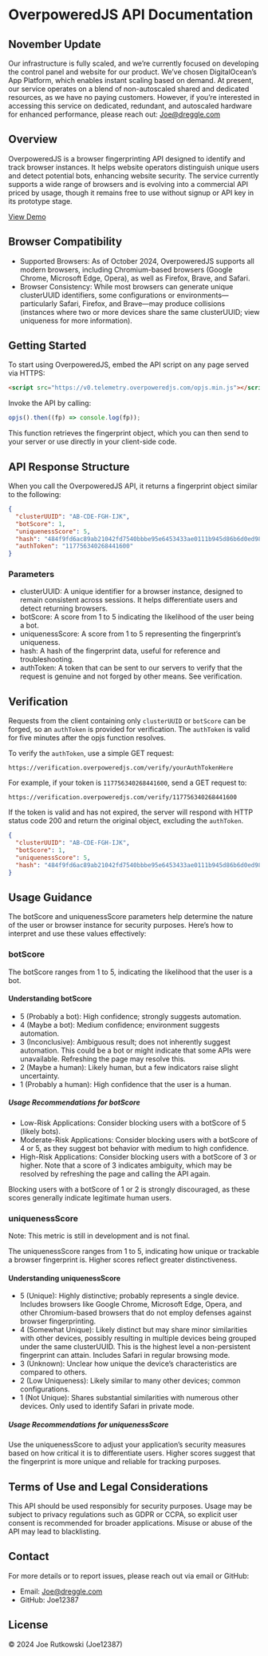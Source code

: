 # OverpoweredJS API Documentation

## November Update
Our infrastructure is fully scaled, and we’re currently focused on developing the control panel and website for our product. We’ve chosen DigitalOcean’s App Platform, which enables instant scaling based on demand. At present, our service operates on a blend of non-autoscaled shared and dedicated resources, as we have no paying customers. However, if you’re interested in accessing this service on dedicated, redundant, and autoscaled hardware for enhanced performance, please reach out: Joe@dreggle.com

## Overview
OverpoweredJS is a browser fingerprinting API designed to identify and track browser instances. It helps website operators distinguish unique users and detect potential bots, enhancing website security. The service currently supports a wide range of browsers and is evolving into a commercial API priced by usage, though it remains free to use without signup or API key in its prototype stage.

[View Demo](https://overpoweredjs.com/demo.html)

## Browser Compatibility

- Supported Browsers: As of October 2024, OverpoweredJS supports all modern browsers, including Chromium-based browsers (Google Chrome, Microsoft Edge, Opera), as well as Firefox, Brave, and Safari.
- Browser Consistency: While most browsers can generate unique clusterUUID identifiers, some configurations or environments—particularly Safari, Firefox, and Brave—may produce collisions (instances where two or more devices share the same clusterUUID; view uniqueness for more information).

## Getting Started

To start using OverpoweredJS, embed the API script on any page served via HTTPS:

```html
<script src="https://v0.telemetry.overpoweredjs.com/opjs.min.js"></script>
```

Invoke the API by calling:

```js
opjs().then((fp) => console.log(fp));
```

This function retrieves the fingerprint object, which you can then send to your server or use directly in your client-side code.

## API Response Structure

When you call the OverpoweredJS API, it returns a fingerprint object similar to the following:

```json
{
  "clusterUUID": "AB-CDE-FGH-IJK",
  "botScore": 1,
  "uniquenessScore": 5,
  "hash": "484f9fd6ac89ab21042fd7540bbbe95e6453433ae0111b945d86b6d0ed98e616",
  "authToken": "117756340268441600"
}
```

### Parameters

- clusterUUID: A unique identifier for a browser instance, designed to remain consistent across sessions. It helps differentiate users and detect returning browsers.
- botScore: A score from 1 to 5 indicating the likelihood of the user being a bot.
- uniquenessScore: A score from 1 to 5 representing the fingerprint’s uniqueness.
- hash: A hash of the fingerprint data, useful for reference and troubleshooting.
- authToken: A token that can be sent to our servers to verify that the request is genuine and not forged by other means. See verification.

## Verification

Requests from the client containing only `clusterUUID` or `botScore` can be forged, so an `authToken` is provided for verification. The `authToken` is valid for five minutes after the opjs function resolves.

To verify the `authToken`, use a simple GET request:

`https://verification.overpoweredjs.com/verify/yourAuthTokenHere`

For example, if your token is `117756340268441600`, send a GET request to:

`https://verification.overpoweredjs.com/verify/117756340268441600`

If the token is valid and has not expired, the server will respond with HTTP status code 200 and return the original object, excluding the `authToken`.

```json
{
  "clusterUUID": "AB-CDE-FGH-IJK",
  "botScore": 1,
  "uniquenessScore": 5,
  "hash": "484f9fd6ac89ab21042fd7540bbbe95e6453433ae0111b945d86b6d0ed98e616",
}
```

## Usage Guidance

The botScore and uniquenessScore parameters help determine the nature of the user or browser instance for security purposes. Here’s how to interpret and use these values effectively:

### botScore

The botScore ranges from 1 to 5, indicating the likelihood that the user is a bot.

#### Understanding botScore

- 5 (Probably a bot): High confidence; strongly suggests automation.
- 4 (Maybe a bot): Medium confidence; environment suggests automation.
- 3 (Inconclusive): Ambiguous result; does not inherently suggest automation. This could be a bot or might indicate that some APIs were unavailable. Refreshing the page may resolve this.
- 2 (Maybe a human): Likely human, but a few indicators raise slight uncertainty.
- 1 (Probably a human): High confidence that the user is a human.

##### Usage Recommendations for botScore

- Low-Risk Applications: Consider blocking users with a botScore of 5 (likely bots).
- Moderate-Risk Applications: Consider blocking users with a botScore of 4 or 5, as they suggest bot behavior with medium to high confidence.
- High-Risk Applications: Consider blocking users with a botScore of 3 or higher. Note that a score of 3 indicates ambiguity, which may be resolved by refreshing the page and calling the API again.

Blocking users with a botScore of 1 or 2 is strongly discouraged, as these scores generally indicate legitimate human users.

### uniquenessScore

Note: This metric is still in development and is not final.

The uniquenessScore ranges from 1 to 5, indicating how unique or trackable a browser fingerprint is. Higher scores reflect greater distinctiveness.

#### Understanding uniquenessScore

- 5 (Unique): Highly distinctive; probably represents a single device. Includes browsers like Google Chrome, Microsoft Edge, Opera, and other Chromium-based browsers that do not employ defenses against browser fingerprinting.
- 4 (Somewhat Unique): Likely distinct but may share minor similarities with other devices, possibly resulting in multiple devices being grouped under the same clusterUUID. This is the highest level a non-persistent fingerprint can attain. Includes Safari in regular browsing mode.
- 3 (Unknown): Unclear how unique the device’s characteristics are compared to others.
- 2 (Low Uniqueness): Likely similar to many other devices; common configurations.
- 1 (Not Unique): Shares substantial similarities with numerous other devices. Only used to identify Safari in private mode.

##### Usage Recommendations for uniquenessScore

Use the uniquenessScore to adjust your application’s security measures based on how critical it is to differentiate users. Higher scores suggest that the fingerprint is more unique and reliable for tracking purposes.

## Terms of Use and Legal Considerations

This API should be used responsibly for security purposes. Usage may be subject to privacy regulations such as GDPR or CCPA, so explicit user consent is recommended for broader applications. Misuse or abuse of the API may lead to blacklisting.

## Contact

For more details or to report issues, please reach out via email or GitHub:

 * Email: Joe@dreggle.com
 * GitHub: Joe12387

## License
© 2024 Joe Rutkowski (Joe12387)
